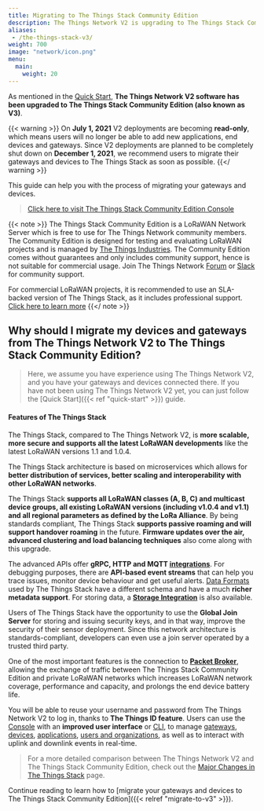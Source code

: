 ```yaml
---
title: Migrating to The Things Stack Community Edition
description: The Things Network V2 is upgrading to The Things Stack Community Edition
aliases:
 - /the-things-stack-v3/
weight: 700
image: "network/icon.png"
menu:
  main:
    weight: 20
---
```



As mentioned in the [Quick Start](../quick-start), **The Things Network V2 software has been upgraded to The Things Stack Community Edition (also known as V3)**.

{{< warning >}} On **July 1, 2021** V2 deployments are becoming **read-only**, which means users will no longer be able to add new applications, end devices and gateways. Since V2 deployments are planned to be completely shut down on **December 1, 2021**, we recommend users to migrate their gateways and devices to The Things Stack as soon as possible. {{</ warning >}}

This guide can help you with the process of migrating your gateways and devices.

> <a href="https://console.cloud.thethings.network/" target="_blank">Click here to visit The Things Stack Community Edition Console</a>

{{< note >}} 
The Things Stack Community Edition is a LoRaWAN Network Server which is free to use for The Things Network community members. The Community Edition is designed for testing and evaluating LoRaWAN projects and is managed by <a href="https://www.thethingsindustries.com/" target="_blank">The Things Industries</a>. The Community Edition comes without guarantees and only includes community support, hence is not suitable for commercial usage. Join The Things Network [Forum](https://www.thethingsnetwork.org/forum/) or <a href="https://thethingsnetwork.slack.com/" target="_blank">Slack</a> for community support.

For commercial LoRaWAN projects, it is recommended to use an SLA-backed version of The Things Stack, as it includes professional support. <a href="https://www.thethingsindustries.com/deployment/" target="_blank">Click here to learn more</a>
{{</ note >}} 

## Why should I migrate my devices and gateways from The Things Network V2 to The Things Stack Community Edition?

> Here, we assume you have experience using The Things Network V2, and you have your gateways and devices connected there. If you have not been using The Things Network V2 yet, you can just follow the [Quick Start]({{< ref "quick-start" >}}) guide.

#### Features of The Things Stack

The Things Stack, compared to The Things Network V2, is **more scalable, more secure and supports all the latest LoRaWAN developments** like the latest LoRaWAN versions 1.1 and 1.0.4.

The Things Stack architecture is based on microservices which allows for **better distribution of services, better scaling and interoperability with other LoRaWAN networks**.

The Things Stack **supports all LoRaWAN classes (A, B, C) and multicast device groups, all existing LoRaWAN versions (including v1.0.4 and v1.1) and all regional parameters as defined by the LoRa Alliance**. By being standards compliant, The Things Stack **supports passive roaming and will support handover roaming** in the future. **Firmware updates over the air, advanced clustering and load balancing techniques** also come along with this upgrade.

The advanced APIs offer **gRPC, HTTP and MQTT <a href="https://www.thethingsindustries.com/docs/integrations/" target="_blank">integrations</a>**. For debugging purposes, there are **API-based event streams** that can help you trace issues, monitor device behaviour and get useful alerts. <a href="https://www.thethingsindustries.com/docs/reference/data-formats/" target="_blank">Data Formats</a> used by The Things Stack have a different schema and have a much **richer metadata support**. For storing data, a **<a href="https://www.thethingsindustries.com/docs/integrations/storage/" target="_blank">Storage Integration</a>** is also available.

Users of The Things Stack have the opportunity to use the **Global Join Server** for storing and issuing security keys, and in that way, improve the security of their sensor deployment. Since this network architecture is standards-compliant, developers can even use a join server operated by a trusted third party.

One of the most important features is the connection to **<a href="https://www.thethingsindustries.com/docs/reference/peering/" target="_blank">Packet Broker</a>**, allowing the exchange of traffic between The Things Stack Community Edition and private LoRaWAN networks which increases LoRaWAN network coverage, performance and capacity, and prolongs the end device battery life. 

You will be able to reuse your username and password from The Things Network V2 to log in, thanks to **The Things ID feature**. Users can use the <a href="https://www.thethingsindustries.com/docs/getting-started/console/" target="_blank">Console</a> with an **improved user interface** or <a href="https://www.thethingsindustries.com/docs/getting-started/cli/" target="_blank">CLI</a>, to manage <a href="https://www.thethingsindustries.com/docs/gateways/" target="_blank">gateways</a>, <a href="https://www.thethingsindustries.com/docs/devices/" target="_blank">devices</a>, <a href="https://www.thethingsindustries.com/docs/integrations/adding-applications/" target="_blank">applications</a>, <a href="https://www.thethingsindustries.com/docs/getting-started/user-management/" target="_blank">users and organizations</a>, as well as to interact with uplink and downlink events in real-time. 

> For a more detailed comparison between The Things Network V2 and The Things Stack Community Edition, check out the <a href="https://www.thethingsindustries.com/docs/getting-started/migrating/major-changes/" target="_blank">Major Changes in The Things Stack</a> page.

Continue reading to learn how to [migrate your gateways and devices to The Things Stack Community Edition]({{< relref "migrate-to-v3" >}}).
